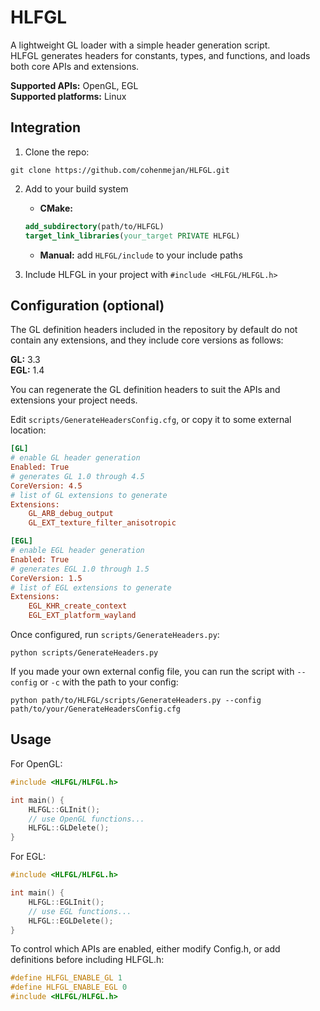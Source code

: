 # HLFGL

A lightweight GL loader with a simple header generation script.  
HLFGL generates headers for constants, types, and functions, and loads both core APIs and extensions.

**Supported APIs:** OpenGL, EGL  
**Supported platforms:** Linux

## Integration

1. Clone the repo: 

```
git clone https://github.com/cohenmejan/HLFGL.git
```

2. Add to your build system
   * **CMake:**

   ```cmake
   add_subdirectory(path/to/HLFGL)
   target_link_libraries(your_target PRIVATE HLFGL)
   ```

   * **Manual:** add ```HLFGL/include``` to your include paths

3. Include HLFGL in your project with ```#include <HLFGL/HLFGL.h>```

## Configuration (optional)

The GL definition headers included in the repository by default do not contain any
extensions, and they include core versions as follows:

**GL:** 3.3  
**EGL:** 1.4

You can regenerate the GL definition headers to suit the APIs and extensions your project needs.

Edit `scripts/GenerateHeadersConfig.cfg`, or copy it to some external location:

```ini
[GL]
# enable GL header generation
Enabled: True
# generates GL 1.0 through 4.5    
CoreVersion: 4.5
# list of GL extensions to generate
Extensions: 
    GL_ARB_debug_output
    GL_EXT_texture_filter_anisotropic

[EGL]
# enable EGL header generation
Enabled: True
# generates EGL 1.0 through 1.5
CoreVersion: 1.5
# list of EGL extensions to generate
Extensions: 
    EGL_KHR_create_context
    EGL_EXT_platform_wayland
```

Once configured, run `scripts/GenerateHeaders.py`:

```
python scripts/GenerateHeaders.py
```

If you made your own external config file, you can run the script with ```--config``` or ```-c``` 
with the path to your config:

```
python path/to/HLFGL/scripts/GenerateHeaders.py --config path/to/your/GenerateHeadersConfig.cfg
```

## Usage

For OpenGL:

```c++
#include <HLFGL/HLFGL.h>

int main() {
    HLFGL::GLInit();
    // use OpenGL functions...
    HLFGL::GLDelete();
}
```

For EGL:

```c++
#include <HLFGL/HLFGL.h>

int main() {
    HLFGL::EGLInit();
    // use EGL functions...
    HLFGL::EGLDelete();
}
```

To control which APIs are enabled, either modify Config.h, or add definitions before including HLFGL.h:

```c++
#define HLFGL_ENABLE_GL 1
#define HLFGL_ENABLE_EGL 0
#include <HLFGL/HLFGL.h>
```